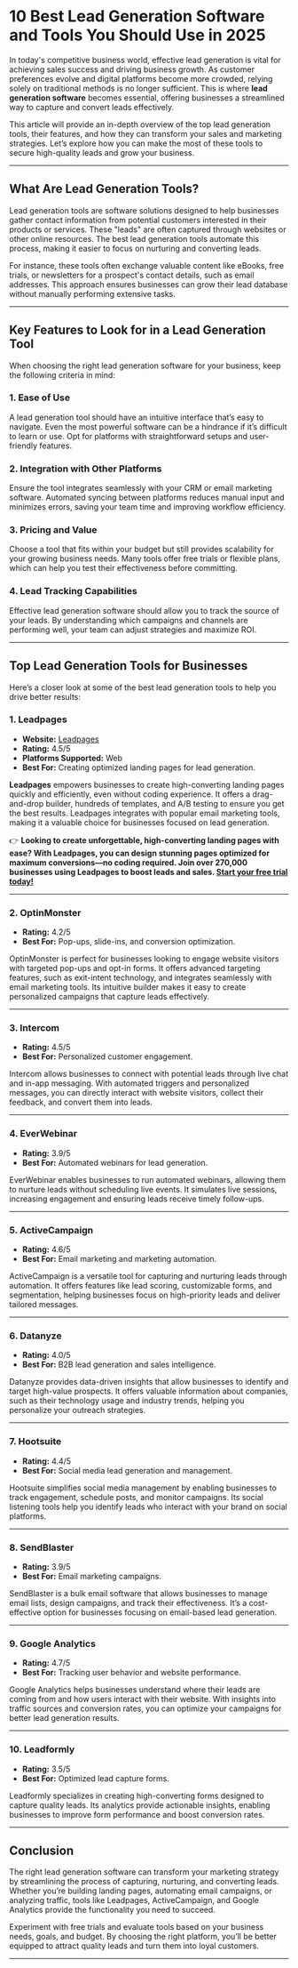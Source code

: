 # 10 Best Lead Generation Software and Tools You Should Use in 2025

In today's competitive business world, effective lead generation is vital for achieving sales success and driving business growth. As customer preferences evolve and digital platforms become more crowded, relying solely on traditional methods is no longer sufficient. This is where **lead generation software** becomes essential, offering businesses a streamlined way to capture and convert leads effectively.

This article will provide an in-depth overview of the top lead generation tools, their features, and how they can transform your sales and marketing strategies. Let’s explore how you can make the most of these tools to secure high-quality leads and grow your business.

---

## What Are Lead Generation Tools?

Lead generation tools are software solutions designed to help businesses gather contact information from potential customers interested in their products or services. These "leads" are often captured through websites or other online resources. The best lead generation tools automate this process, making it easier to focus on nurturing and converting leads.

For instance, these tools often exchange valuable content like eBooks, free trials, or newsletters for a prospect's contact details, such as email addresses. This approach ensures businesses can grow their lead database without manually performing extensive tasks.

---

## Key Features to Look for in a Lead Generation Tool

When choosing the right lead generation software for your business, keep the following criteria in mind:

### 1. **Ease of Use**
A lead generation tool should have an intuitive interface that’s easy to navigate. Even the most powerful software can be a hindrance if it’s difficult to learn or use. Opt for platforms with straightforward setups and user-friendly features.

### 2. **Integration with Other Platforms**
Ensure the tool integrates seamlessly with your CRM or email marketing software. Automated syncing between platforms reduces manual input and minimizes errors, saving your team time and improving workflow efficiency.

### 3. **Pricing and Value**
Choose a tool that fits within your budget but still provides scalability for your growing business needs. Many tools offer free trials or flexible plans, which can help you test their effectiveness before committing.

### 4. **Lead Tracking Capabilities**
Effective lead generation software should allow you to track the source of your leads. By understanding which campaigns and channels are performing well, your team can adjust strategies and maximize ROI.

---

## Top Lead Generation Tools for Businesses

Here’s a closer look at some of the best lead generation tools to help you drive better results:

### **1. Leadpages**
- **Website:** [Leadpages](https://bit.ly/LEadPages)
- **Rating:** 4.5/5  
- **Platforms Supported:** Web  
- **Best For:** Creating optimized landing pages for lead generation.  

**Leadpages** empowers businesses to create high-converting landing pages quickly and efficiently, even without coding experience. It offers a drag-and-drop builder, hundreds of templates, and A/B testing to ensure you get the best results. Leadpages integrates with popular email marketing tools, making it a valuable choice for businesses focused on lead generation.

👉 **Looking to create unforgettable, high-converting landing pages with ease? With Leadpages, you can design stunning pages optimized for maximum conversions—no coding required. Join over 270,000 businesses using Leadpages to boost leads and sales. [Start your free trial today!](https://bit.ly/LEadPages)**

---

### **2. OptinMonster**
- **Rating:** 4.2/5  
- **Best For:** Pop-ups, slide-ins, and conversion optimization.  

OptinMonster is perfect for businesses looking to engage website visitors with targeted pop-ups and opt-in forms. It offers advanced targeting features, such as exit-intent technology, and integrates seamlessly with email marketing tools. Its intuitive builder makes it easy to create personalized campaigns that capture leads effectively.

---

### **3. Intercom**
- **Rating:** 4.5/5  
- **Best For:** Personalized customer engagement.  

Intercom allows businesses to connect with potential leads through live chat and in-app messaging. With automated triggers and personalized messages, you can directly interact with website visitors, collect their feedback, and convert them into leads.

---

### **4. EverWebinar**
- **Rating:** 3.9/5  
- **Best For:** Automated webinars for lead generation.  

EverWebinar enables businesses to run automated webinars, allowing them to nurture leads without scheduling live events. It simulates live sessions, increasing engagement and ensuring leads receive timely follow-ups.

---

### **5. ActiveCampaign**
- **Rating:** 4.6/5  
- **Best For:** Email marketing and marketing automation.  

ActiveCampaign is a versatile tool for capturing and nurturing leads through automation. It offers features like lead scoring, customizable forms, and segmentation, helping businesses focus on high-priority leads and deliver tailored messages.

---

### **6. Datanyze**
- **Rating:** 4.0/5  
- **Best For:** B2B lead generation and sales intelligence.  

Datanyze provides data-driven insights that allow businesses to identify and target high-value prospects. It offers valuable information about companies, such as their technology usage and industry trends, helping you personalize your outreach strategies.

---

### **7. Hootsuite**
- **Rating:** 4.4/5  
- **Best For:** Social media lead generation and management.  

Hootsuite simplifies social media management by enabling businesses to track engagement, schedule posts, and monitor campaigns. Its social listening tools help you identify leads who interact with your brand on social platforms.

---

### **8. SendBlaster**
- **Rating:** 3.9/5  
- **Best For:** Email marketing campaigns.  

SendBlaster is a bulk email software that allows businesses to manage email lists, design campaigns, and track their effectiveness. It’s a cost-effective option for businesses focusing on email-based lead generation.

---

### **9. Google Analytics**
- **Rating:** 4.7/5  
- **Best For:** Tracking user behavior and website performance.  

Google Analytics helps businesses understand where their leads are coming from and how users interact with their website. With insights into traffic sources and conversion rates, you can optimize your campaigns for better lead generation results.

---

### **10. Leadformly**
- **Rating:** 3.5/5  
- **Best For:** Optimized lead capture forms.  

Leadformly specializes in creating high-converting forms designed to capture quality leads. Its analytics provide actionable insights, enabling businesses to improve form performance and boost conversion rates.

---

## Conclusion

The right lead generation software can transform your marketing strategy by streamlining the process of capturing, nurturing, and converting leads. Whether you’re building landing pages, automating email campaigns, or analyzing traffic, tools like Leadpages, ActiveCampaign, and Google Analytics provide the functionality you need to succeed.

Experiment with free trials and evaluate tools based on your business needs, goals, and budget. By choosing the right platform, you’ll be better equipped to attract quality leads and turn them into loyal customers.

---
